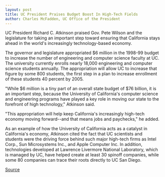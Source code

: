 ```yaml
---
layout: post
title: UC President Praises Budget Boost In High-Tech Fields
author: Charles McFadden, UC Office of the President
---
```


UC President Richard C. Atkinson praised Gov. Pete Wilson and the legislature for taking an important step toward ensuring that California stays ahead in the world's increasingly technology-based economy.

The governor and legislature appropriated $6 million in the 1998-99 budget to increase the number of engineering and computer science faculty at UC. The university currently enrolls nearly 18,000 engineering and computer science students annually. The appropriation will allow UC to increase that figure by some 800 students, the first step in a plan to increase enrollment of these students 40 percent by 2005.

"While $6 million is a tiny part of an overall state budget of $76 billion, it is an important step, because the University of California's computer science and engineering programs have played a key role in moving our state to the forefront of high technology," Atkinson said.

"This appropriation will help keep California's increasingly high-tech economy moving forward--and that means jobs and paychecks," he added.

As an example of how the University of California acts as a catalyst in California's economy, Atkinson cited the fact that UC scientists and students were the driving force behind such major high-tech firms as Intel Corp., Sun Microsystems Inc., and Apple Computer Inc. In addition, technologies developed at Lawrence Livermore National Laboratory, which is managed by UC, have helped create at least 30 spinoff companies, while some 80 companies can trace their roots directly to UC San Diego.

[Source](http://www1.ucsc.edu/oncampus/currents/98-99/08-24/budget.comp.htm "Permalink to 1998-99 state budget boosts UC high tech education")
